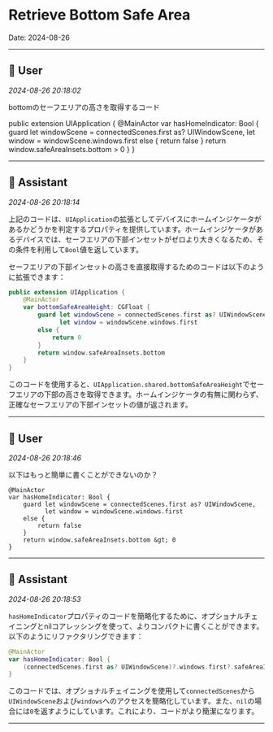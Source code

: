 # Retrieve Bottom Safe Area

Date: 2024-08-26

---

## 👤 User
*2024-08-26 20:18:02*

bottomのセーフエリアの高さを取得するコード

public extension UIApplication {
    @MainActor
    var hasHomeIndicator: Bool {
        guard let windowScene = connectedScenes.first as? UIWindowScene,
              let window = windowScene.windows.first
        else {
            return false
        }
        return window.safeAreaInsets.bottom &gt; 0
    }
}

---

## 🤖 Assistant
*2024-08-26 20:18:14*

上記のコードは、`UIApplication`の拡張としてデバイスにホームインジケータがあるかどうかを判定するプロパティを提供しています。ホームインジケータがあるデバイスでは、セーフエリアの下部インセットがゼロより大きくなるため、その条件を利用して`Bool`値を返しています。

セーフエリアの下部インセットの高さを直接取得するためのコードは以下のように拡張できます：

```swift
public extension UIApplication {
    @MainActor
    var bottomSafeAreaHeight: CGFloat {
        guard let windowScene = connectedScenes.first as? UIWindowScene,
              let window = windowScene.windows.first
        else {
            return 0
        }
        return window.safeAreaInsets.bottom
    }
}
```

このコードを使用すると、`UIApplication.shared.bottomSafeAreaHeight`でセーフエリアの下部の高さを取得できます。ホームインジケータの有無に関わらず、正確なセーフエリアの下部インセットの値が返されます。

---

## 👤 User
*2024-08-26 20:18:46*

以下はもっと簡単に書くことができないのか？

    @MainActor
    var hasHomeIndicator: Bool {
        guard let windowScene = connectedScenes.first as? UIWindowScene,
              let window = windowScene.windows.first
        else {
            return false
        }
        return window.safeAreaInsets.bottom &gt; 0
    }

---

## 🤖 Assistant
*2024-08-26 20:18:53*

`hasHomeIndicator`プロパティのコードを簡略化するために、オプショナルチェイニングとnilコアレッシングを使って、よりコンパクトに書くことができます。以下のようにリファクタリングできます：

```swift
@MainActor
var hasHomeIndicator: Bool {
    (connectedScenes.first as? UIWindowScene)?.windows.first?.safeAreaInsets.bottom ?? 0 > 0
}
```

このコードでは、オプショナルチェイニングを使用して`connectedScenes`から`UIWindowScene`および`windows`へのアクセスを簡略化しています。また、`nil`の場合には`0`を返すようにしています。これにより、コードがより簡潔になります。

---
